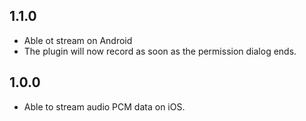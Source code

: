 ## 1.1.0
* Able ot stream on Android
* The plugin will now record as soon as the permission dialog ends. 

## 1.0.0
* Able to stream audio PCM data on iOS.
